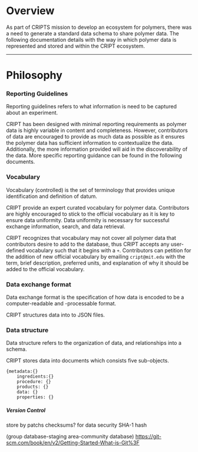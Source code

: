 # Overview

As part of CRIPTS mission to develop an ecosystem for polymers, there was a need to generate a standard data schema 
to share polymer data. The following documentation details with the way in which polymer data is represented and 
stored and within the CRIPT ecosystem.

---
# Philosophy
### Reporting Guidelines
Reporting guidelines refers to what information is need to be captured about an experiment.

CRIPT has been designed with minimal reporting requirements as polymer data is highly variable in 
content and completeness. However, contributors of data are encouraged to provide as much data as possible as it ensures
the polymer data has sufficient information to contextualize the data. Additionally, the more information provided will 
aid in the discoverability of the data. More specific reporting guidance can be found in the following documents. 

### Vocabulary
Vocabulary (controlled) is the set of terminology that provides unique identification and definition of datum. 

CRIPT provide an expert curated vocabulary for polymer data. Contributors are highly encouraged to stick to the official 
vocabulary as it is key to ensure data uniformity. Data uniformity is necessary for successful exchange information,
search, and data retrieval.

CRIPT recognizes that vocabulary may not cover all polymer data that contributors desire to add to the database, thus
CRIPT accepts any user-defined vocabulary such that it begins with a `+`. Contributors can petition for the addition of
new official vocabulary by emailing `cript@mit.edu` with the term, brief description, preferred units, and explanation
of why it should be added to the official vocabulary.

### Data exchange format
Data exchange format is the specification of how data is encoded to be a computer-readable and -processable format.

CRIPT structures data into to JSON files.

### Data structure
Data structure refers to the organization of data, and relationships into a schema.

CRIPT stores data into documents which consists five sub-objects.

``` 
{metadata:{}
    ingredients:{}
    procedure: {}
    products: {}
    data: {}
    properties: {}
```

##### Version Control
store by patchs
checksums? for data security SHA-1 hash

(group database-staging area-community database) https://git-scm.com/book/en/v2/Getting-Started-What-is-Git%3F